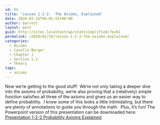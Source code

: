 ```yaml
---
id: 61
title: 'Lesson 1-2-2:  The Axioms, Explained'
date: 2020-02-24T06:01:53+00:00
author: Garrett
layout: post
guid: http://sites.localhost/wp/statssimplified/?p=61
permalink: /2020/02/24/lesson-1-2-2-the-axioms-explained/
categories:
  - Axioms
  - Casella-Berger
  - Chapter 1
  - Section 1.2
  - Theory
tags:
  - axioms
---
```

Now we&#8217;re getting to the good stuff!  We&#8217;re not only taking a deeper dive into the axioms of probability, we&#8217;re also proving that a (relatively) simple function satisfies all three of the axioms and gives us an easier way to define probability.  I know some of this looks a little intimidating, but there are plenty of annotations to guide you through the math.  Plus, it&#8217;s fun! The Powerpoint version of this presentation can be downloaded here: [Presentation 1-2-2 Probability Axioms Explained](http://sites.localhost/wp/statssimplified/wp-content/uploads/sites/3/2020/02/Presentation-1-2-2-Probability-Axioms-Explained.pptx)
